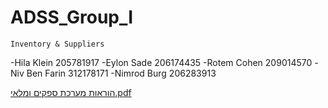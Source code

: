 
# ADSS_Group_I
 ~~~~~~~~~~~~~~~~~~~~~
 Inventory & Suppliers 
 ~~~~~~~~~~~~~~~~~~~~~
 -Hila Klein 205781917
 -Eylon Sade 206174435
 -Rotem Cohen 209014570
 -Niv Ben Farin 312178171
 -Nimrod Burg 206283913
 
[הוראות מערכת ספקים ומלאי.pdf](https://github.com/hilaklein/ADSS_Group_I/files/6454743/default.pdf)

